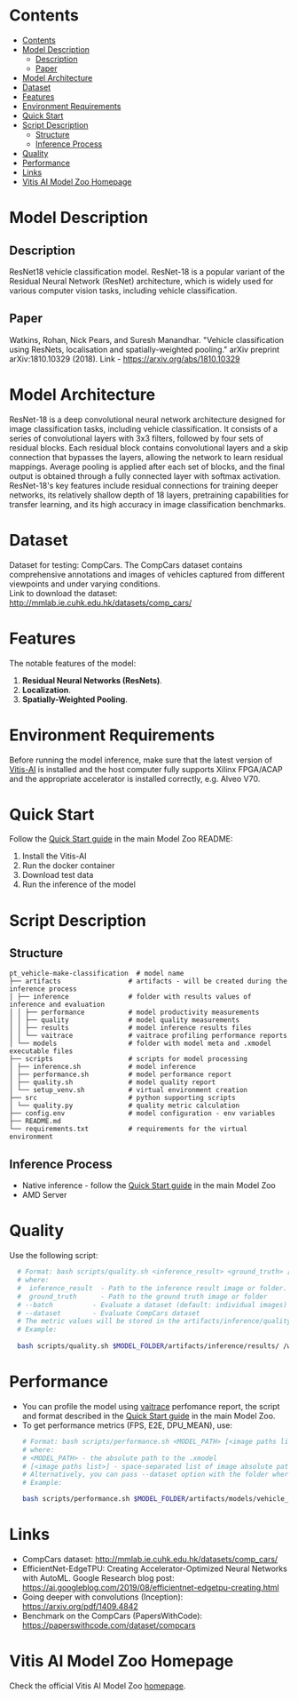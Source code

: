 ﻿# Contents

- [Contents](#contents)
- [Model Description](#model-description)
  - [Description](#description)
  - [Paper](#paper)
- [Model Architecture](#model-architecture)
- [Dataset](#dataset)
- [Features](#features)
- [Environment Requirements](#environment-requirements)
- [Quick Start](#quick-start)
- [Script Description](#script-description)
  - [Structure](#structure)
  - [Inference Process](#inference-process)
- [Quality](#quality)
- [Performance](#performance)
- [Links](#links)
- [Vitis AI Model Zoo Homepage](#vitis-ai-model-zoo-homepage)

# Model Description

## Description

ResNet18 vehicle classification model. ResNet-18 is a popular variant of the Residual Neural Network (ResNet) architecture, 
which is widely used for various computer vision tasks, including vehicle classification.

## Paper
 Watkins, Rohan, Nick Pears, and Suresh Manandhar. "Vehicle classification using ResNets, localisation and spatially-weighted pooling." 
 arXiv preprint arXiv:1810.10329 (2018). Link - https://arxiv.org/abs/1810.10329

# Model Architecture
ResNet-18 is a deep convolutional neural network architecture designed for image classification tasks, including vehicle classification. 
It consists of a series of convolutional layers with 3x3 filters, followed by four sets of residual blocks. 
Each residual block contains convolutional layers and a skip connection that bypasses the layers, allowing the network to learn residual mappings. 
Average pooling is applied after each set of blocks, and the final output is obtained through a fully connected layer with softmax activation. 
ResNet-18's key features include residual connections for training deeper networks, its relatively shallow depth of 18 layers, 
pretraining capabilities for transfer learning, and its high accuracy in image classification benchmarks.
# Dataset

Dataset for testing: CompCars. The CompCars dataset contains comprehensive annotations and images of vehicles captured 
from different viewpoints and under varying conditions. <br>
Link to download the  dataset: http://mmlab.ie.cuhk.edu.hk/datasets/comp_cars/

# Features

The notable features of the model:

1. **Residual Neural Networks (ResNets)**.
2. **Localization**.
3. **Spatially-Weighted Pooling**.

# Environment Requirements

Before running the model inference, make sure that the latest version of
[Vitis-AI](https://xilinx.github.io/Vitis-AI/3.5/html/docs/install/install.html) is installed and the host computer fully supports
Xilinx FPGA/ACAP and the appropriate accelerator is installed correctly, e.g. Alveo V70.

# Quick Start

Follow the [Quick Start guide](../../../README.md#quick-start) in the main Model Zoo README:

1. Install the Vitis-AI
2. Run the docker container
3. Download test data
4. Run the inference of the model

# Script Description

## Structure

```text
pt_vehicle-make-classification  # model name  
├── artifacts                 # artifacts - will be created during the inference process
│ ├── inference               # folder with results values of inference and evaluation
│ │ ├── performance           # model productivity measurements
│ │ ├── quality               # model quality measurements
│ │ ├── results               # model inference results files
│ │ └── vaitrace              # vaitrace profiling performance reports
│ └── models                  # folder with model meta and .xmodel executable files
├── scripts                   # scripts for model processing 
│ ├── inference.sh            # model inference
│ ├── performance.sh          # model performance report
│ ├── quality.sh              # model quality report
│ └── setup_venv.sh           # virtual environment creation
├── src                       # python supporting scripts
│ └── quality.py              # quality metric calculation
├── config.env                # model configuration - env variables
├── README.md
└── requirements.txt          # requirements for the virtual environment
```

## Inference Process

- Native inference - follow the [Quick Start guide](../../../README.md#quick-start) in the main Model Zoo
- AMD Server

# Quality

Use the following script:

```bash
  # Format: bash scripts/quality.sh <inference_result> <ground_truth> [--batch] [--dataset]
  # where:
  #  inference_result  - Path to the inference result image or folder.
  #  ground_truth      - Path to the ground truth image or folder
  # --batch          - Evaluate a dataset (default: individual images)
  # --dataset        - Evaluate CompCars dataset
  # The metric values will be stored in the artifacts/inference/quality/metrics.txt file
  # Example:
  
  bash scripts/quality.sh $MODEL_FOLDER/artifacts/inference/results/ /workspace/Vitis-AI-Library/samples/vehicleclassification/vehicle_images/ --batch
```

# Performance

- You can profile the model using [vaitrace](https://docs.xilinx.com/r/en-US/ug1414-vitis-ai/Starting-a-Simple-Trace-with-vaitrace) perfomance report,
  the script and format described in the [Quick Start guide](../../../README.md#vaitrace) in the main Model Zoo.
- To get performance metrics (FPS, E2E, DPU_MEAN), use:
  ```bash
  # Format: bash scripts/performance.sh <MODEL_PATH> [<image paths list>]
  # where:
  # <MODEL_PATH> - the absolute path to the .xmodel
  # [<image paths list>] - space-separated list of image absolute paths
  # Alternatively, you can pass --dataset option with the folder where images are stored.
  # Example:
  
  bash scripts/performance.sh $MODEL_FOLDER/artifacts/models/vehicle_make_resnet18_pt/vehicle_make_resnet18_pt.xmodel --dataset /workspace/Vitis-AI-Library/samples/vehicleclassification/vehicle_images/
  ```


# Links

- CompCars dataset: http://mmlab.ie.cuhk.edu.hk/datasets/comp_cars/
- EfficientNet-EdgeTPU: Creating Accelerator-Optimized Neural Networks with AutoML.
Google Research blog post: https://ai.googleblog.com/2019/08/efficientnet-edgetpu-creating.html
- Going deeper with convolutions (Inception): https://arxiv.org/pdf/1409.4842
- Benchmark on the CompCars (PapersWithCode): https://paperswithcode.com/dataset/compcars

# Vitis AI Model Zoo Homepage

Check the official Vitis AI Model Zoo [homepage](https://github.com/Xilinx/Vitis-AI/tree/master/model_zoo).
